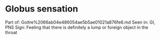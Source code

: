 # Globus sensation

Part of: Goitre%2066ab04e486054ae5b5ae01021a876fe6.md
Seen in: GI, PNS
Sign: Feeling that there is definitely a lump or foreign object in the throat
